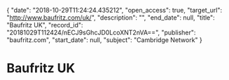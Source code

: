 {
  "date": "2018-10-29T11:24:24.435212", 
  "open_access": true, 
  "target_url": "http://www.baufritz.com/uk/", 
  "description": "", 
  "end_date": null, 
  "title": "Baufritz UK", 
  "record_id": "20181029T112424/nECJ9sGhcJD0LcoXNT2nVA==", 
  "publisher": "baufritz.com", 
  "start_date": null, 
  "subject": "Cambridge Network"
}

# Baufritz UK

